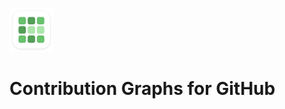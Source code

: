 <a href="https://apps.apple.com/app/id1537192731"><img src=".assets/app-icon-rounded.png" width="70" alt="Contribution Graphs for GitHub"></a>

# Contribution Graphs for GitHub
